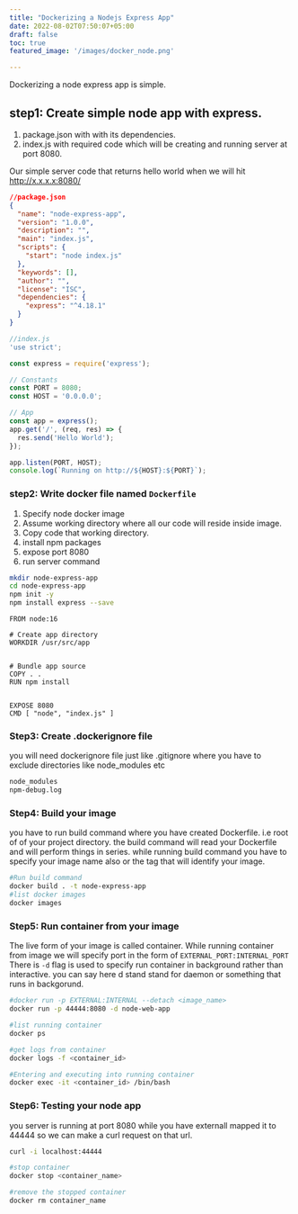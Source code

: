 ```yaml
---
title: "Dockerizing a Nodejs Express App"
date: 2022-08-02T07:50:07+05:00
draft: false
toc: true
featured_image: '/images/docker_node.png'

---
```


Dockerizing a node express app is simple. 

## step1: Create simple node app with express.
1. package.json with with its dependencies.
2. index.js with required code which will be creating and running server at port 8080.

Our simple server code that returns hello world when we will hit http://x.x.x.x:8080/

```json
//package.json
{
  "name": "node-express-app",
  "version": "1.0.0",
  "description": "",
  "main": "index.js",
  "scripts": {
    "start": "node index.js"
  },
  "keywords": [],
  "author": "",
  "license": "ISC",
  "dependencies": {
    "express": "^4.18.1"
  }
}


```


```javascript
//index.js
'use strict';

const express = require('express');

// Constants
const PORT = 8080;
const HOST = '0.0.0.0';

// App
const app = express();
app.get('/', (req, res) => {
  res.send('Hello World');
});

app.listen(PORT, HOST);
console.log(`Running on http://${HOST}:${PORT}`);
```

 

### step2: Write docker file named `Dockerfile`
1. Specify node docker image
2. Assume working directory where all our code will reside inside image.
3. Copy code that working directory.
4. install npm packages
5. expose port 8080
6. run server command


```bash
mkdir node-express-app
cd node-express-app
npm init -y
npm install express --save
```

```docker
FROM node:16

# Create app directory
WORKDIR /usr/src/app


# Bundle app source
COPY . .
RUN npm install


EXPOSE 8080
CMD [ "node", "index.js" ]

```

### Step3: Create .dockerignore file
you will need dockerignore file just like .gitignore where you have to exclude directories like node_modules etc

```txt
node_modules
npm-debug.log

```

### Step4: Build your image
you have to run build command where you have created Dockerfile. i.e root of of your project directory.
the build command will read your Dockerfile and will perform things in series. 
while running build command you have to specify your image name also or the tag that will identify your image.



```bash
#Run build command
docker build . -t node-express-app
#list docker images
docker images

```

### Step5: Run container from your image
The live form of your image is called container. While running container from image we will specify port in the form of `EXTERNAL_PORT:INTERNAL_PORT`
There is `-d` flag is used to specify run container in background rather than interactive. you can say here d stand stand for daemon or something that runs in backgorund.

```bash
#docker run -p EXTERNAL:INTERNAL --detach <image_name>
docker run -p 44444:8080 -d node-web-app

#list running container
docker ps

#get logs from container
docker logs -f <container_id>

#Entering and executing into running container
docker exec -it <container_id> /bin/bash
```

### Step6: Testing your node app
you server is running at port 8080 while you have externall mapped it to 44444 so we can make a curl request on that url.
```bash
curl -i localhost:44444

#stop container
docker stop <container_name>

#remove the stopped container
docker rm container_name

```



